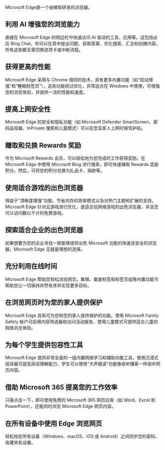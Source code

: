 Microsoft Edge是一个由微软研发的浏览器。

## 利用 AI 增强您的浏览能力

直接在 Microsoft Edge 的侧边栏中快速访问 AI 驱动的工具、应用等。这包括必应 Bing Chat，你可以在其中提出问题、获取答案、优化搜索、汇总和创建内容，所有这些都无需切换选项卡或中断流程。

## 获得更高的性能

Microsoft Edge 采用与 Chrome 相同的技术，具有更多内置功能（如“启动增强”和“睡眠标签页”），这些功能经过优化，非常适合在 Windows 中使用，可增强您的浏览体验，并提供一流的性能和速度。

## 提高上网安全性

Microsoft Edge 的安全和隐私功能（如 Microsoft Defender SmartScreen、密码监视器、InPrivate 搜索和儿童模式）可以在您及家人上网时保驾护航。

## 赚取和兑换 Rewards 奖励

作为 Microsoft Rewards 会员，可以轻松地为您完成的工作获得奖励。在 Microsoft Edge 中使用 Microsoft Bing 进行搜索，即可快速赚取 Rewards 奖励积分。然后，可将您的积分兑换为礼品卡、捐款等。

## 使用适合游戏的出色浏览器

得益于“清晰度增强”功能、节省内存的效率模式以及对热门主题和扩展的支持，Microsoft Edge 针对云游戏进行优化，是适合玩网络游戏的出色浏览器，并且您可以访问数以千计的免费游戏。

## 探索适合企业的出色浏览器

如果想要为您的企业寻找一款能够提供出色 Microsoft 功能的快速且安全的浏览器，Microsoft Edge 无疑是理想的选择。

## 充分利用在线时间

Microsoft Edge 帮助您轻松浏览网页。集锦、垂直标签和标签页组等内置功能可帮助您让一切保持井然有序并实现更多目标。

## 在浏览网页时为您的家人提供保护

Microsoft Edge 具有可为您和您的家人提供保护的功能。使用 Microsoft Family Safety 帐户可启用内容筛选器和访问活动报告，使用儿童模式可提供适合儿童的网络浏览体验。

## 为每个学生提供包容性工具

Microsoft Edge 提供非常全面的一组内置网络学习和辅助功能工具，使用沉浸式阅读器可提高阅读理解能力，学生可以使用“大声朗读”功能像收听播客一样收听网页内容。

## 借助 Microsoft 365 提高您的工作效率

只需点击一下，即可使用免费的 Microsoft 365 网页应用（如 Word、Excel 和 PowerPoint），还能同时浏览 Microsoft Edge 网页内容。

## 在所有设备中使用 Edge 浏览网页

轻松地在所有设备（Windows、macOS、iOS 或 Android）之间同步您的密码、收藏夹和设置。








